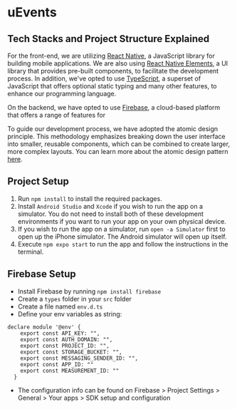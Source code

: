 # uEvents

## Tech Stacks and Project Structure Explained

For the front-end, we are utilizing [React Native](https://reactnative.dev/), a JavaScript library for building mobile applications. We are also using [React Native Elements](https://reactnativeelements.com/), a UI library that provides pre-built components, to facilitate the development process. In addition, we've opted to use [TypeScript](https://www.typescriptlang.org/), a superset of JavaScript that offers optional static typing and many other features, to enhance our programming language.

On the backend, we have opted to use [Firebase](https://firebase.google.com/), a cloud-based platform that offers a range of features for

To guide our development process, we have adopted the atomic design principle. This methodology emphasizes breaking down the user interface into smaller, reusable components, which can be combined to create larger, more complex layouts. You can learn more about the atomic design pattern [here](https://xd.adobe.com/ideas/process/ui-design/atomic-design-principles-methodology-101/).

## Project Setup

1. Run `npm install` to install the required packages.
2. Install `Android Studio` and `Xcode` if you wish to run the app on a simulator. You do not need to install both of these development environments if you want to run your app on your own physical device.
3. If you wish to run the app on a simulator, run `open -a Simulator` first to open up the iPhone simulator. The Android simulator will open up itself.
4. Execute `npm expo start` to run the app and follow the instructions in the terminal.

## Firebase Setup
* Install Firebase by running `npm install firebase`
* Create a `types` folder in your `src` folder
* Create a file named `env.d.ts`
* Define your env variables as string:
```
declare module '@env' {
    export const API_KEY: "",
    export const AUTH_DOMAIN: "",
    export const PROJECT_ID: "",
    export const STORAGE_BUCKET: "",
    export const MESSAGING_SENDER_ID: "",
    export const APP_ID: ""
    export const MEASUREMENT_ID: ""
  }
```
* The configuration info can be found on Firebase > Project Settings > General > Your apps > SDK setup and configuration
